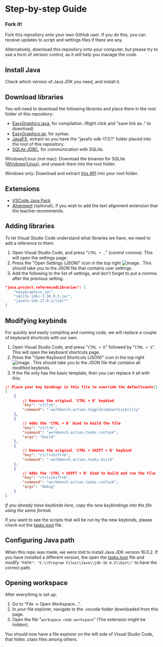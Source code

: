 # Step-by-step Guide
### Fork it!
Fork this repository onto your own GitHub user. If you do this, you can receive updates to script and settings files if there are any.

Alternatively, download this repository onto your computer, but please try to use a form of version control, as it will help you manage the code.

## Install Java
Check which version of Java JDK you need, and install it.

## Download libraries
You will need to download the following libraries and place them in the root folder of this repository:
- [EasyGraphics.java](https://dbsys.info/programmering/easygraphics/download/EasyGraphics.java), for compilation. (Right click and "save link as.." to download)
- [EasyGraphics.jar](https://dbsys.info/programmering/easygraphics/download/easygraphics.jar), for syntax.
- [JavaFX](https://download2.gluonhq.com/openjfx/17.0.1/openjfx-17.0.1_windows-x64_bin-sdk.zip), extract so you have the "javafx-sdk-17.0.1" folder placed into the root of this repository.
- [SQLite JDBC](https://github.com/xerial/sqlite-jdbc/releases/download/3.36.0.3/sqlite-jdbc-3.36.0.3.jar), for communication with SQLite.

Windows/Linux (not mac):
Download the binaries for SQLite ([Windows](https://sqlite.org/2022/sqlite-tools-win32-x86-3380000.zip)/[Linux](https://sqlite.org/2022/sqlite-tools-linux-x86-3380000.zip)), and unpack them into the root folder.

Windows only:
Download and extract [this API](https://sqlite.org/2022/sqlite-dll-win64-x64-3380000.zip) into your root folder.


## **Extensions**
- [VSCode Java Pack](https://marketplace.visualstudio.com/items?itemName=vscjava.vscode-java-pack)
- [Alignment](https://marketplace.visualstudio.com/items?itemName=annsk.alignment) (optional), if you wish to add the text alignment extension that the teacher recommends.


## **Adding libraries**
To let Visual Studio Code understand what libraries we have, we need to add a reference to them.

1. Open Visual Studio Code, and press "`CTRL + ,`" (control comma). This will open the settings page.
1. Press the "Open Settings (JSON)" icon in the top right ![image](https://user-images.githubusercontent.com/26272249/135271284-cf0a5c26-1c04-4c2a-9e43-f02a081be00c.png)
. This should take you to the JSON file that contains user settings.
1. Add the following to the list of settings, and don't forget to put a comma after the previous setting.
```json
"java.project.referencedLibraries": [
    "easygraphics.jar",
    "sqlite-jdbc-3.36.0.3.jar",
    "javafx-sdk-17.0.1/lib/*"
]
```


## **Modifying keybinds**
For quickly and easily compiling and running code, we will replace a couple of keyboard shortcuts with our own.
1. Open Visual Studio Code, and press "`CTRL + K`" followed by "`CTRL + S`". This will open the keyboard shortcuts page.
1. Press the "Open Keyboard Shortcuts (JSON)" icon in the top right ![image](https://user-images.githubusercontent.com/26272249/135271284-cf0a5c26-1c04-4c2a-9e43-f02a081be00c.png)
. This should take you to the JSON file that contains all modified keybinds.
1. If the file only has the basic template, then you can replace it all with this:
```json
// Place your key bindings in this file to override the defaultsauto[]
[
    {
        // Removes the original 'CTRL + B' keybind
        "key": "ctrl+b",
        "command": "-workbench.action.toggleSidebarVisibility"
    },
    {
        // Adds the 'CTRL + B' bind to build the file
        "key": "ctrl+b",
        "command": "workbench.action.tasks.runTask",
        "args": "build"
    },
    {
        // Removes the original 'CTRL + SHIFT + B' keybind
        "key": "ctrl+shift+b",
        "command": "-workbench.action.tasks.build"
    },
    {
        // Adds the 'CTRL + SHIFT + B' bind to build and run the file
        "key": "ctrl+shift+b",
        "command": "workbench.action.tasks.runTask",
        "args": "debug"
    }
]
```
*If you already have keybinds here, copy the new keybindings into the file using the same format.*

If you want to see the scripts that will be run by the new keybinds, please check out the [tasks.json](.vscode/tasks.json) file.

## Configuring Java path
When this repo was made, we were told to install Java JDK version 16.0.2. If you have installed a different version, the open the [tasks.json](.vscode/tasks.json) file and modify `"PATH": "C:\\Program Files\\Java\\jdk-16.0.2\\bin\\"` to have the correct path.

## **Opening workspace**
After everything is set up:
1. Go to "File -> Open Workspace...".
1. In *your* file explorer, navigate to the .vscode folder downloaded from this page.
1. Open the file "`workspace.code-workspace`" (The extension might be hidden).

You should now have a file explorer on the left side of Visual Studio Code, that hides .class files among others.
